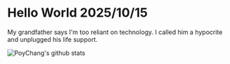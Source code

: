 # Hello World 2025/10/15

My grandfather says I'm too reliant on technology.
I called him a hypocrite and unplugged his life support.

![PoyChang's github stats](https://github-readme-stats.vercel.app/api?username=poychang&show_icons=true&theme=dracula)

